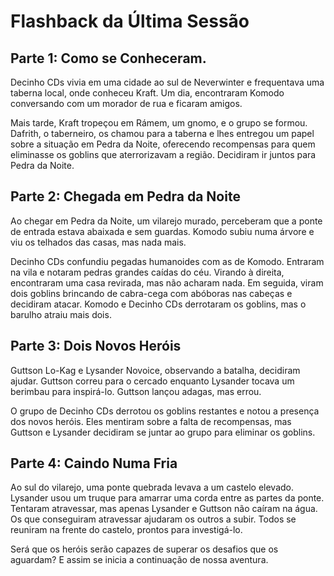 # Flashback da Última Sessão 

## Parte 1: Como se Conheceram. 

Decinho CDs vivia em uma cidade ao sul de Neverwinter e frequentava uma taberna local, onde conheceu Kraft. 
Um dia, encontraram Komodo conversando com um morador de rua e ficaram amigos.

Mais tarde, Kraft tropeçou em Rámem, um gnomo, e o grupo se formou. Dafrith, o taberneiro, os chamou para a taberna e lhes entregou um papel sobre a situação em Pedra da Noite, oferecendo recompensas para quem eliminasse os goblins que aterrorizavam a região. Decidiram ir juntos para Pedra da Noite.

## Parte 2: Chegada em Pedra da Noite

Ao chegar em Pedra da Noite, um vilarejo murado, perceberam que a ponte de entrada estava abaixada e sem guardas. Komodo subiu numa árvore e viu os telhados das casas, mas nada mais. 

Decinho CDs confundiu pegadas humanoides com as de Komodo. Entraram na vila e notaram pedras grandes caídas do céu. Virando à direita, encontraram uma casa revirada, mas não acharam nada. Em seguida, viram dois goblins brincando de cabra-cega com abóboras nas cabeças e decidiram atacar. Komodo e Decinho CDs derrotaram os goblins, mas o barulho atraiu mais dois.

## Parte 3: Dois Novos Heróis

Guttson Lo-Kag e Lysander Novoice, observando a batalha, decidiram ajudar. 
Guttson correu para o cercado enquanto Lysander tocava um berimbau para inspirá-lo. Guttson lançou adagas, mas errou. 

O grupo de Decinho CDs derrotou os goblins restantes e notou a presença dos novos heróis. Eles mentiram sobre a falta de recompensas, mas Guttson e Lysander decidiram se juntar ao grupo para eliminar os goblins.

## Parte 4: Caindo Numa Fria

Ao sul do vilarejo, uma ponte quebrada levava a um castelo elevado. Lysander usou um truque para amarrar uma corda entre as partes da ponte. Tentaram atravessar, mas apenas Lysander e Guttson não caíram na água. 
Os que conseguiram atravessar ajudaram os outros a subir. Todos se reuniram na frente do castelo, prontos para investigá-lo. 

Será que os heróis serão capazes de superar os desafios que os aguardam? E assim se inicia a continuação de nossa aventura.
